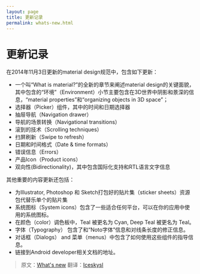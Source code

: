 ```yaml
---
layout: page
title: 更新记录
permalink: whats-new.html
---
```


# 更新记录

在2014年11月3日更新的material design规范中，包含如下更新：

* 一个叫“What is material?”的全新的章节来阐述material design的关键面貌，其中包含的“环境”（Environment）小节主要包含在3D世界中阴影和景深的信息，“material properties”和“organizing objects in 3D space”；
* 选择器（Picker）组件，其中的时间和日期选择器
* 抽屉导航（Navigation drawer）
* 导航的场景转换（Navigational transitions）
* 滚到的技术（Scrolling techniques）
* 扫屏刷新（Swipe to refresh）
* 日期和时间格式（Date & time formats）
* 错误信息（Errors）
* 产品Icon（Product icons）
* 双向性(Bidirectionality)，其中包含国际化支持和RTL语言文字信息


其他重要的内容更新还包括：

* 为Illustrator, Photoshop 和 Sketch打包好的贴片集（sticker sheets）资源包代替乐单个的贴片集
* 系统图标（System icons）包含了一些适合任何平台，可以在你的应用中使用的系统图标。
* 在颜色（color）调色板中，Teal 被更名为 Cyan, Deep Teal 被更名为 Teal。
* 字体（Typography） 包含了和“Noto字体”信息和对线条长度的修正信息。
* 对话框（Dialogs） and 菜单（menus）中包含了如何使用这些组件的指导信息。
* 链接到Android developer相关文档的地址。


> 原文：[What's new](http://www.google.com/design/spec/whats-new/whats-new.html) 翻译：[Iceskysl](http://github.com/iceskysl) 